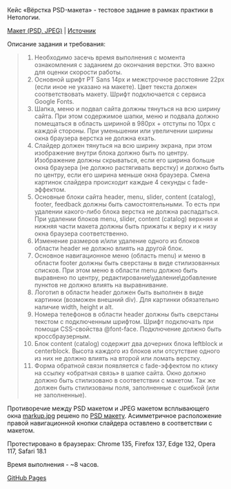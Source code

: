 Кейс «Вёрстка PSD-макета» - тестовое задание в рамках практики в Нетологии.

[Макет (PSD, JPEG)](/assets/) | [Источник](http://pixelplus.ru/test/frontend/markup.zip)

Описание задания и требования:
>1. Необходимо засечь время выполнения с момента ознакомления с заданием до окончания верстки. Это важно для оценки скорости работы.
>2. Основной шрифт PT Sans 14px и межстрочное расстояние 22px (если иное не указано на макете). Цвет текста должен соответствовать макету. Шрифт подключается с сервиса Google Fonts.
>3. Шапка, меню и подвал сайта должны тянуться на всю ширину сайта. При этом содержимое шапки, меню и подвала должно помещаться в область шириной в 980px + отступы по 10px с каждой стороны. При уменьшении или увеличении ширины окна браузера верстка не должна ехать.
>4. Слайдер должен тянуться на всю ширину экрана, при этом изображение внутри блока должно быть по центру. Изображение должны скрываться, если его ширина больше окна браузера (не должно растягивать верстку) и должно быть по центру, если его ширина меньше окна браузера. Смена картинок слайдера происходит каждые 4 секунды с fade-эффектом.
>5. Основные блоки сайта header, menu, slider, content (catalog), footer, feedback должны быть самостоятельными. То есть при удалении какого-либо блока верстка не должна распадаться. При удалении блоков menu, slider, content (catalog) верхняя и нижняя части макета должны быть прижаты к верху и к низу окна браузера соответственно.
>6. Изменение размеров и/или удаление одного из блоков области header не должно влиять на другой блок.
>7. Основное навигационное меню (область menu) и меню в области footer должны быть сверстаны в виде стилизованных списков. При этом меню в области menu должно быть выравнено по центру, редактирование\удаление\добавление пунктов не должно влиять на выравнивание.
>8. Логотип в области header должен быть выполнен в виде картинки (возможен внешний div). Для картинки обязательно наличие width, height и alt.
>9. Номера телефонов в области header должны быть сверстаны текстом с подключенным шрифтом. Шрифт подключать при помощи CSS-свойства @font-face. Подключение должно быть кроссбраузерным.
>10. Блок content (catalog) содержит два дочерних блока leftblock и centerblock. Высота каждого из блоков или отсутствие одного из них не должно влиять на второй или ломать верстку.
>11. Форма обратной связи появляется с fade-эффектом по клику на ссылку «обратная связь» в шапке сайта. Окно должно должно быть стилизовано в соответствии с макетом. Так же должен быть стилизованы поля, заполненные с ошибкой (или не заполненные).

Противоречие между PSD макетом и JPEG макетом всплывающего окна [markup.jpg](assets/markup.jpg) решено по  [PSD макету](/assets/markup.psd). Асимметричное расположение правой навигационной кнопки слайдера оставлено в соответствии с макетом.

Протестировано в браузерах: Chrome 135, Firefox 137, Edge 132, Opera 117, Safari 18.1

Время выполнения - ~8 часов.

[GitHub Pages](https://yuliakorsak.github.io/test-psd-1/)
